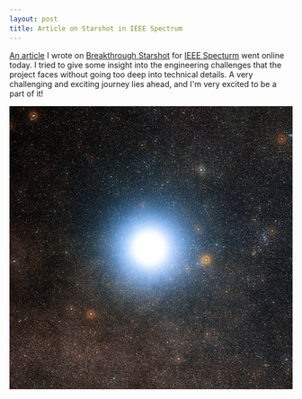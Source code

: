 ```yaml
---
layout: post
title: Article on Starshot in IEEE Spectrum
---
```


[An article](http://spectrum.ieee.org/tech-talk/aerospace/space-flight/how-do-you-fly-to-alpha-centauri-in-just-20-years-ride-a-laser-beam) I wrote on [Breakthrough Starshot](http://breakthroughinitiatives.org/Initiative/3) for [IEEE Specturm](http://spectrum.ieee.org/tech-talk/aerospace/space-flight/how-do-you-fly-to-alpha-centauri-in-just-20-years-ride-a-laser-beam) went online today. I tried to give some insight into the engineering challenges that the project faces without going too deep into technical details. A very challenging and exciting journey lies ahead, and I'm very excited to be a part of it!

![Alpha Centauri](/img/AlphaCentauri.jpg)
